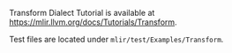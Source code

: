 Transform Dialect Tutorial is available at
https://mlir.llvm.org/docs/Tutorials/Transform.

Test files are located under `mlir/test/Examples/Transform`.
